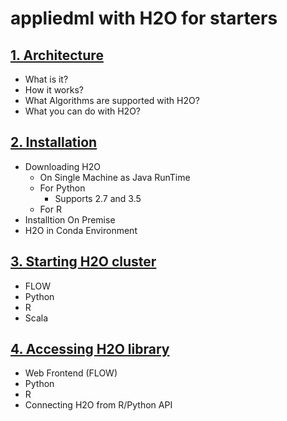 # appliedml with H2O for starters #

## [1. Architecture](https://github.com/Avkash/appliedml/blob/master/starter/h2o/h2o_arch.md) ##
 - What is it?
 - How it works?
 - What Algorithms are supported with H2O?
 - What you can do with H2O? 
 
## [2. Installation](https://github.com/Avkash/appliedml/blob/master/starter/h2o/h2o_install.md) ##
 - Downloading H2O
   - On Single Machine as Java RunTime
   - For Python
     - Supports 2.7 and 3.5
   - For R
 - Installtion On Premise
 - H2O in Conda Environment

## [3. Starting H2O cluster](https://github.com/Avkash/appliedml/blob/master/starter/h2o/h2o_start.md) ##
 - FLOW
 - Python
 - R
 - Scala


## [4. Accessing H2O library](https://github.com/Avkash/appliedml/blob/master/starter/h2o/h2o_access.md) ##
 - Web Frontend (FLOW)
 - Python
 - R
 - Connecting H2O from R/Python API
   
